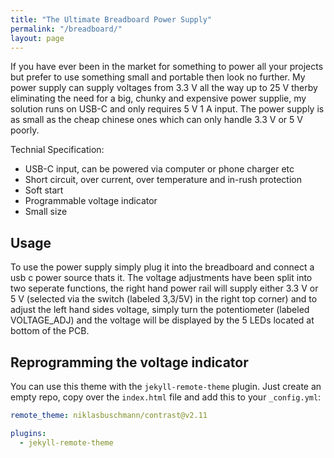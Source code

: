 ```yaml
---
title: "The Ultimate Breadboard Power Supply"
permalink: "/breadboard/"
layout: page
---
```


If you have ever been in the market for something to power all your projects but prefer to use something small and portable then look no further. My power supply can supply voltages from 3.3 V all the way up to 25 V therby eliminating the need for a big, chunky and expensive power supplie, my solution runs on USB-C and only requires 5 V 1 A input. The power supply is as small as the cheap chinese ones which can only handle 3.3 V or 5 V poorly. 


Technial Specification:
* USB-C input, can be powered via computer or phone charger etc 
* Short circuit, over current, over temperature and in-rush protection
* Soft start
* Programmable voltage indicator 
* Small size 

## Usage
To use the power supply simply plug it into the breadboard and connect a usb c power source thats it. The voltage adjustments have been split into two seperate functions, the right hand power rail will supply either 3.3 V or 5 V (selected via the switch (labeled 3,3/5V) in the right top corner) and to adjust the left hand sides voltage, simply turn the potentiometer (labeled VOLTAGE_ADJ) and the voltage will be displayed by the 5 LEDs located at bottom of the PCB. 


## Reprogramming the voltage indicator

You can use this theme with the `jekyll-remote-theme` plugin. Just create an empty repo, copy over the `index.html` file and add this to your `_config.yml`:

```yaml
remote_theme: niklasbuschmann/contrast@v2.11

plugins:
  - jekyll-remote-theme
```



